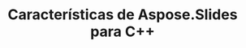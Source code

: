 ---  
title: Características de Aspose.Slides para C++  
type: docs  
weight: 30  
url: /es/cpp/aspose-slides-for-c-features/  
---  